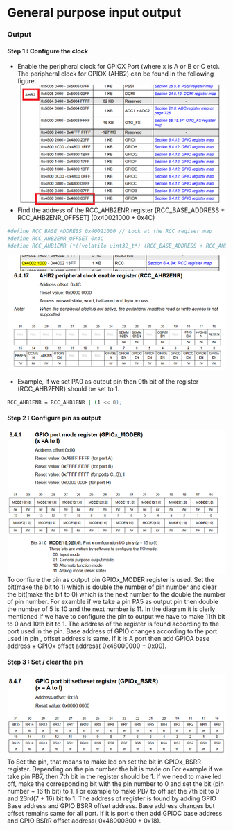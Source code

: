 # General purpose input output
### Output
#### Step 1 : Configure the clock

- Enable the peripheral clock for GPIOX Port (where x is A or B or C etc). The peripheral clock for GPIOX (AHB2) can be found in the following figure.
![](images/PeripheralClock.png)
- Find the address of the RCC_AHB2ENR register [RCC_BASE_ADDRESS + RCC_AHB2ENR_OFFSET] (0x40021000 + 0x4C)
```sh
#define RCC_BASE_ADDRESS 0x40021000 // Look at the RCC regiser map
#define RCC_AHB2ENR_OFFSET 0x4C
#define RCC_AHB1ENR (*((volatile uint32_t*) (RCC_BASE_ADDRESS + RCC_AHB2ENR_OFFSET)))
```
![](images/RCCRegisterMap.png)
![](images/RCCAHb2ENr.png)
- Example, If we set PA0 as output pin then 0th bit of the register (RCC_AHB2ENR) should be set to 1.
```sh
RCC_AHB1ENR = RCC_AHB1ENR | (1 << 0);
```

#### Step 2 : Configure pin as output
![](images/GPIOx_MODER.png)
    To confiure the pin as output pin  GPIOx_MODER register is used. Set the bit(make the bit to 1) which is double the number of pin number and clear the bit(make the bit to 0) which is  the next number to the double the number of pin number. For examble if we take a pin PA5 as output pin then double the number of 5 is 10 and the next number is 11. In the diagram it is clerly mentioned if we have to configure the pin to output we have to make 11th bit  to 0 and 10th bit to 1. The address of the register is found according to the port used in the pin. Base address of GPIO changes according to the port used in pin , offset address is same. If it is A port then add GPIOA base address + GPIOx offset address( 0x48000000 + 0x00). 
#### Step 3 : Set / clear the pin
![](images/GPIOx_BSRR.png)
   To Set the pin,  that means to make led on  set the bit in GPIOx_BSRR register. Depending on the pin number the bit is made  on.For example if we take pin PB7, then 7th bit in the register should be 1.
   If we need to make led off, make the corresponding bit with the pin number to 0 and set the bit (pin number + 16 th bit) to 1. For example to make PB7 to off set the 7th bit to 0 and 23rd(7 + 16) bit to 1. The address of register is found by adding GPIO Base address and GPIO BSRR offset address. Base address changes but offset remains same for all port. If it is port c then add GPIOC base address and GPIO BSRR offset address( 0x48000800 + 0x18).
   




